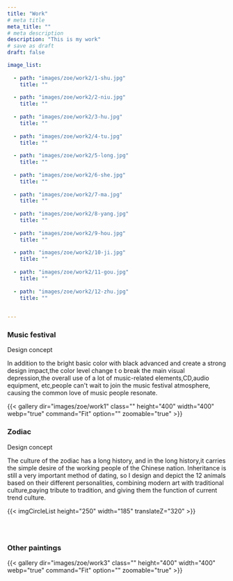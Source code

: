 ```yaml
---
title: "Work"
# meta title
meta_title: ""
# meta description
description: "This is my work"
# save as draft
draft: false

image_list:
  
  - path: "images/zoe/work2/1-shu.jpg"
    title: ""
 
  - path: "images/zoe/work2/2-niu.jpg"
    title: ""
 
  - path: "images/zoe/work2/3-hu.jpg"
    title: ""
 
  - path: "images/zoe/work2/4-tu.jpg"
    title: ""
 
  - path: "images/zoe/work2/5-long.jpg"
    title: ""
 
  - path: "images/zoe/work2/6-she.jpg"
    title: ""
 
  - path: "images/zoe/work2/7-ma.jpg"
    title: ""
 
  - path: "images/zoe/work2/8-yang.jpg"
    title: ""
 
  - path: "images/zoe/work2/9-hou.jpg"
    title: ""
 
  - path: "images/zoe/work2/10-ji.jpg"
    title: ""
   
  - path: "images/zoe/work2/11-gou.jpg"
    title: ""
   
  - path: "images/zoe/work2/12-zhu.jpg"
    title: ""
   

---
```



### Music festival

Design concept

In addition to the bright basic color with black advanced and create a strong design impact,the color level change t o break the main visual depression,the overall use of a lot of music-related elements,CD,audio equipment, etc,people can't wait to join the music festival atmosphere, causing the common love of music people resonate.


{{< gallery dir="images/zoe/work1" class="" height="400" width="400" webp="true" command="Fit" option="" zoomable="true" >}}




### Zodiac

Design concept

The culture of the zodiac has a long history, and in the long history,it carries the simple desire of the working people of the Chinese nation. Inheritance is still a very important method of dating, so I design and depict the 12 animals based on their different personalities, combining modern art with traditional culture,paying tribute to tradition, and giving them the function of current trend culture.


{{< imgCircleList   height="250" width="185"  translateZ="320"   >}}



### &nbsp;
### Other paintings

{{< gallery dir="images/zoe/work3" class="" height="400" width="400" webp="true" command="Fit" option="" zoomable="true" >}}


